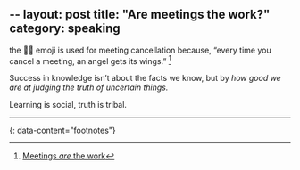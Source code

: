 --
layout: post
title: "Are meetings the work?"
category: speaking
---

the 👼🏻 emoji is used for meeting cancellation because, “every time you cancel a meeting, an angel gets its wings.” [^1]

Success in knowledge isn’t about the facts we know, but by _how good we are at judging the truth of uncertain things._

Learning is social, truth is tribal.


---
{: data-content="footnotes"}

[^1]: [Meetings *are* the work](https://medium.com/@ElizAyer/meetings-are-the-work-9e429dde6aa3)
